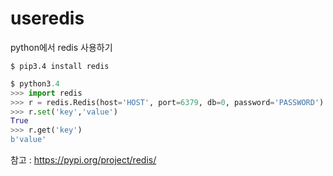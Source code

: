 # useredis
python에서 redis 사용하기 

```shell
$ pip3.4 install redis
```

```python
$ python3.4
>>> import redis
>>> r = redis.Redis(host='HOST', port=6379, db=0, password='PASSWORD')
>>> r.set('key','value')
True
>>> r.get('key')
b'value'
```

참고 : https://pypi.org/project/redis/
